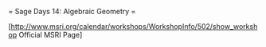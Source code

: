 = Sage Days 14: Algebraic Geometry =

[http://www.msri.org/calendar/workshops/WorkshopInfo/502/show_workshop Official MSRI Page]
